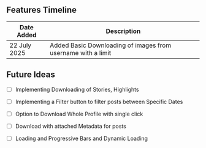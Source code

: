 ## Features Timeline

| Date Added        | Description                                                       |
| ---               | ---                                                               |
| 22 July 2025      | Added Basic Downloading of images from username with a limit      |



## Future Ideas

- [ ] Implementing Downloading of Stories, Highlights
- [ ] Implementing a Filter button to filter posts between Specific Dates
- [ ] Option to Download Whole Profile with single click
- [ ] Download with attached Metadata for posts
- [ ] Loading and Progressive Bars and Dynamic Loading

